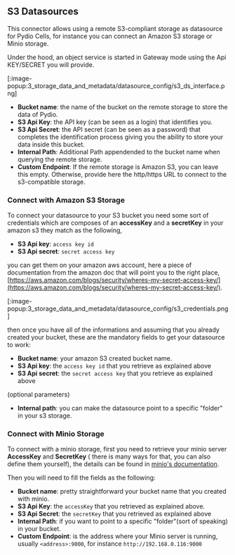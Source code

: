 ## S3 Datasources

This connector allows using a remote S3-compliant storage as datasource for Pydio Cells, for instance you can connect an Amazon S3 storage or Minio storage.

Under the hood, an object service is started in Gateway mode using the Api KEY/SECRET you will provide.

[:image-popup:3_storage_data_and_metadata/datasource_config/s3_ds_interface.png]

- **Bucket name**: the name of the bucket on the remote storage to store the data of Pydio.
- **S3 Api Key**: the API key (can be seen as a login) that identifies you.
- **S3 Api Secret**: the API secret (can be seen as a password) that completes the identification process giving you the ability to store your data inside this bucket.
- **Internal Path**: Additional Path appendended to the bucket name when querying the remote storage.
- **Custom Endpoint**: If the remote storage is Amazon S3, you can leave this empty. Otherwise, provide here the http/https URL to connect to the s3-compatible storage.

### Connect with Amazon S3 Storage

To connect your datasource to your S3 bucket you need some sort of credentials which are composes of an **accessKey** and a **secretKey** in your amazon s3 they match as the following,

- **S3 Api key**: `access key id`
- **S3 Api secret**: `secret access key`
  
you can get them on your amazon aws account, here a piece of documentation from the amazon doc that will point you to the right place, [https://aws.amazon.com/blogs/security/wheres-my-secret-access-key/](https://aws.amazon.com/blogs/security/wheres-my-secret-access-key/).

[:image-popup:3_storage_data_and_metadata/datasource_config/s3_credentials.png]

then once you have all of the informations and assuming that you already created your bucket, these are the mandatory fields to get your datasource to work:

- **Bucket name**: your amazon S3 created bucket name.
- **S3 Api key**: the `access key id` that you retrieve as explained above
- **S3 Api secret**: the `secret access key` that you retrieve as explained above
  
(optional parameters)
- **Internal path**: you can make the datasource point to a specific "folder" in your s3 storage.

### Connect with Minio Storage

To connect with a minio storage, first you need to retrieve your minio server **AccessKey** and **SecretKey** ( there is many ways for that, you can also define them yourself), the details can be found in [minio's documentation](https://docs.minio.io/docs/minio-quickstart-guide.html).

Then you will need to fill the fields as the following:

- **Bucket name**: pretty straightforward your bucket name that you created with minio.
- **S3 Api Key**: the `accessKey` that you retrieved as explained above.
- **S3 Api Secret**: the `secretKey` that you retrieved as explained above
- **Internal Path**: if you want to point to a specific "folder"(sort of speaking) in your bucket.
- **Custom Endpoint**: is the address where your Minio server is running, usually `<address>:9000`, for instance `http://192.168.0.116:9000`